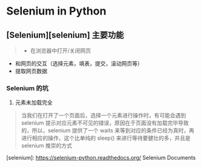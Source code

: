 # Selenium in Python
## [Selenium][selenium] 主要功能
> * 在浏览器中打开/关闭网页
* 和网页的交互（选择元素，填表，提交，滚动网页等）
* 提取网页数据

### Selenium 的坑
1. 元素未加载完全
> 当我们在打开了一个页面后，选择一个元素进行操作时，有可能会遇到 selenium 提示对应元素不可见的错误，原因在于页面没有加载完毕导致的，所以，selenium 提供了一个 waits 来等到对应的条件已经为真时，再进行相应的操作，这个比单纯的 sleep() 来进行等待要健壮的多，并且是 selenium 推崇的方式

[selenium]: https://selenium-python.readthedocs.org/ Selenium Documents